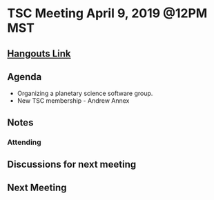 # TSC Meeting April 9, 2019 @12PM MST

## [Hangouts Link](https://hangouts.google.com/hangouts/_/doi.gov/jlaura)

## Agenda
- Organizing a planetary science software group.
- New TSC membership - Andrew Annex

## Notes

### Attending

## Discussions for next meeting

## Next Meeting
